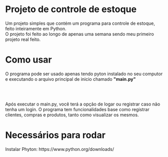 <h1>Projeto de controle de estoque</h1>
<p>Um projeto simples que contém um programa para controle de estoque, feito inteiramente em Python.<br>O projeto foi feito ao longo de apenas uma semana sendo meu primeiro projeto real feito.</p>
<h1>Como usar</h1>
<p>O programa pode ser usado apenas tendo pyton instalado no seu computor e executando o arquivo principal de inicio chamado <b>"main.py"</b></p>
<br> <br>
<p>Após executar o main.py, você terá a opção de logar ou registrar caso não tenha um login. O programa tem funcionalidades base como registrar clientes, compras e produtos, tanto como visualizar os mesmos.</p>
<h1>Necessários para rodar</h1>
Instalar Phyton: https://www.python.org/downloads/
